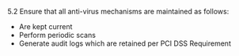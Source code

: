 5.2 Ensure that all anti-virus mechanisms 
are maintained as follows: 

* Are kept current 
* Perform periodic scans 
* Generate audit logs which are retained per PCI DSS Requirement 

